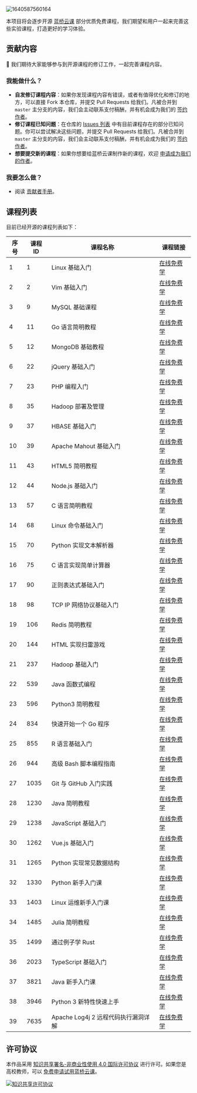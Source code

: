 ![1640587560164](https://cdn.jsdelivr.net/gh/huhuhang/cdn@master/images/2021/12/1640587560164.svg)

本项目将会逐步开源 [蓝桥云课](https://www.lanqiao.cn/) 部分优质免费课程，我们期望和用户一起来完善这些实验课程，打造更好的学习体验。

## 贡献内容

👏 我们期待大家能够参与到开源课程的修订工作，一起完善课程内容。

### 我能做什么？

- **自发修订课程内容**：如果你发现课程内容有错误，或者有值得优化和修订的地方，可以直接 Fork 本仓库，并提交 Pull Requests 给我们。凡被合并到 `master` 主分支的内容，我们会主动联系支付稿酬，并有机会成为我们的 [签约作者](https://www.lanqiao.cn/contribute/)。
- **修订课程已知问题**：在仓库的 [Issues 列表](https://github.com/lanqiao-courses/free-courses/issues) 中有目前课程存在的部分已知问题。你可以尝试解决这些问题，并提交 Pull Requests 给我们。凡被合并到 `master` 主分支的内容，我们会主动联系支付稿酬，并有机会成为我们的 [签约作者](https://www.lanqiao.cn/contribute/)。
- **想要提交新的课程**：如果你想要给蓝桥云课制作新的课程，欢迎 [申请成为我们的作者](https://www.lanqiao.cn/contribute/)。

### 我要怎么做？

- 阅读 [贡献者手册](https://github.com/lanqiao-courses/courses-free/discussions/categories/%E8%B4%A1%E7%8C%AE%E8%80%85%E6%89%8B%E5%86%8C)。

## 课程列表

目前已经开源的课程列表如下：

| 序号 | 课程 ID | 课程名称 | 课程链接 |
|---|---|---|---|
| 1 | 1 | Linux 基础入门 | [在线免费学](https://www.lanqiao.cn/courses/1) |
| 2 | 2 | Vim 基础入门 | [在线免费学](https://www.lanqiao.cn/courses/2) |
| 3 | 9 | MySQL 基础课程 | [在线免费学](https://www.lanqiao.cn/courses/9) |
| 4 | 11 | Go 语言简明教程 | [在线免费学](https://www.lanqiao.cn/courses/11) |
| 5 | 12 | MongoDB 基础教程 | [在线免费学](https://www.lanqiao.cn/courses/12) |
| 6 | 22 | jQuery 基础入门 | [在线免费学](https://www.lanqiao.cn/courses/22) |
| 7 | 23 | PHP 编程入门 | [在线免费学](https://www.lanqiao.cn/courses/23) |
| 8 | 35 | Hadoop 部署及管理 | [在线免费学](https://www.lanqiao.cn/courses/35) |
| 9 | 37 | HBASE 基础入门 | [在线免费学](https://www.lanqiao.cn/courses/37) |
| 10 | 39 | Apache Mahout 基础入门 | [在线免费学](https://www.lanqiao.cn/courses/39) |
| 11 | 43 | HTML5 简明教程 | [在线免费学](https://www.lanqiao.cn/courses/43) |
| 12 | 44 | Node.js 基础入门 | [在线免费学](https://www.lanqiao.cn/courses/44) |
| 13 | 57 | C 语言简明教程 | [在线免费学](https://www.lanqiao.cn/courses/57) |
| 14 | 68 | Linux 命令基础入门 | [在线免费学](https://www.lanqiao.cn/courses/68) |
| 15 | 70 | Python 实现文本解析器 | [在线免费学](https://www.lanqiao.cn/courses/70) |
| 16 | 75 | C 语言实现简单计算器 | [在线免费学](https://www.lanqiao.cn/courses/75) |
| 17 | 90 | 正则表达式基础入门 | [在线免费学](https://www.lanqiao.cn/courses/90) |
| 18 | 98 | TCP IP 网络协议基础入门 | [在线免费学](https://www.lanqiao.cn/courses/98) |
| 19 | 106 | Redis 简明教程 | [在线免费学](https://www.lanqiao.cn/courses/106) |
| 20 | 144 | HTML 实现扫雷游戏 | [在线免费学](https://www.lanqiao.cn/courses/144) |
| 21 | 237 | Hadoop 基础入门 | [在线免费学](https://www.lanqiao.cn/courses/237) |
| 22 | 539 | Java 函数式编程 | [在线免费学](https://www.lanqiao.cn/courses/539) |
| 23 | 596 | Python3 简明教程 | [在线免费学](https://www.lanqiao.cn/courses/596) |
| 24 | 834 | 快速开始一个 Go 程序 | [在线免费学](https://www.lanqiao.cn/courses/834) |
| 25 | 855 | R 语言基础入门 | [在线免费学](https://www.lanqiao.cn/courses/855) |
| 26 | 944 | 高级 Bash 脚本编程指南 | [在线免费学](https://www.lanqiao.cn/courses/944) |
| 27 | 1035 | Git 与 GitHub 入门实践 | [在线免费学](https://www.lanqiao.cn/courses/1035) |
| 28 | 1230 | Java 简明教程 | [在线免费学](https://www.lanqiao.cn/courses/1230) |
| 29 | 1238 | JavaScript 基础入门 | [在线免费学](https://www.lanqiao.cn/courses/1238) |
| 30 | 1262 | Vue.js 基础入门 | [在线免费学](https://www.lanqiao.cn/courses/1262) |
| 31 | 1265 | Python 实现常见数据结构 | [在线免费学](https://www.lanqiao.cn/courses/1265) |
| 32 | 1330 | Python 新手入门课 | [在线免费学](https://www.lanqiao.cn/courses/1330) |
| 33 | 1403 | Linux 运维新手入门课 | [在线免费学](https://www.lanqiao.cn/courses/1403) |
| 34 | 1485 | Julia 简明教程 | [在线免费学](https://www.lanqiao.cn/courses/1485) |
| 35 | 1499 | 通过例子学 Rust | [在线免费学](https://www.lanqiao.cn/courses/1499) |
| 36 | 2023 | TypeScript 基础入门 | [在线免费学](https://www.lanqiao.cn/courses/2023) |
| 37 | 3821 | Java 新手入门课 | [在线免费学](https://www.lanqiao.cn/courses/3821) |
| 38 | 3946 | Python 3 新特性快速上手 | [在线免费学](https://www.lanqiao.cn/courses/3946) |
| 39 | 7635 | Apache Log4j 2 远程代码执行漏洞详解 | [在线免费学](https://www.lanqiao.cn/courses/7635) |

## 许可协议

本作品采用 [知识共享署名-非商业性使用 4.0 国际许可协议](http://creativecommons.org/licenses/by-nc/4.0/) 进行许可。如果您是高校教师，可以 [免费申请试用蓝桥云课](https://www.lanqiao.cn/saas/school/)。

<a rel="license" href="http://creativecommons.org/licenses/by-nc/4.0/"><img alt="知识共享许可协议" style="border-width:0" src="https://i.creativecommons.org/l/by-nc/4.0/88x31.png" /></a>
